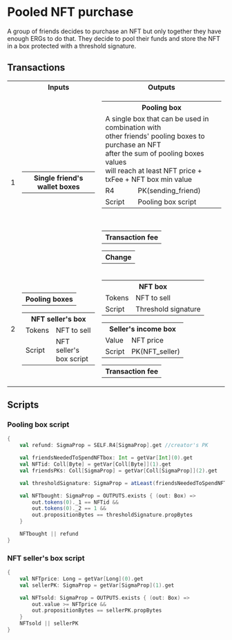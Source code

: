 # Pooled NFT purchase

A group of friends decides to purchase an NFT but only together they have enough ERGs to do that.
They decide to pool their funds and store the NFT in a box protected with a threshold signature.


## Transactions
<table>
<th></th>
<th> Inputs</th>
<th>Outputs</th>
<tr>
   <td>1</td>
   <td>
      <table>
         <th>Single friend's wallet boxes</th>
      </table>
   </td>
   <td>
      <table>
         <th colspan="2">Pooling box</th>
         <tr>
            <td colspan="2">A single box that can be used in combination with </br>other friends' pooling boxes to purchase an NFT</br> after the sum of pooling boxes values </br>will reach at least NFT price + txFee + NFT box min value</td>
         </tr>
         <tr>
            <td>R4</td>
            <td>PK(sending_friend)</td>
         </tr>
         <tr>
            <td>Script </td>
            <td> Pooling box script</td>
         </tr>
      </table>
      </br>
      <table>
         <th>Transaction fee</th>
      </table>
      <table>
         <th>Change</th>
      </table>
</tr>
<tr>
   <td>2</td>
   <td>
      <table>
         <th>Pooling boxes</th>
      </table>
      <table>
         <th colspan="2">NFT seller's box</th>
         <tr>
            <td>Tokens</td>
            <td>NFT to sell</td>
         </tr>
         <tr>
            <td>Script</td>
            <td>NFT seller's box script</td>
         </tr>
      </table>
   </td>
   <td>
      <table>
         <th colspan="2">NFT box</th>
         <tr>
            <td>Tokens</td>
            <td>NFT to sell</td>
         </tr>
         <tr>
            <td>Script</td>
            <td>Threshold signature</td>
         </tr>
      </table>
      <table>
         <th colspan="2">Seller's income box</th>
         <tr>
            <td>Value</td>
            <td>NFT price</td>
         </tr>
         <tr>
            <td>Script</td>
            <td>PK(NFT_seller)</td>
         </tr>
      </table>
      <table>
         <th>Transaction fee</th>
      </table>
	  </tr>
</table>



## Scripts
### Pooling box script
```scala
{
	val refund: SigmaProp = SELF.R4[SigmaProp].get //creator's PK

	val friendsNeededToSpendNFTbox: Int = getVar[Int](0).get
	val NFTid: Coll[Byte] = getVar[Coll[Byte]](1).get
	val friendsPKs: Coll[SigmaProp] = getVar[Coll[SigmaProp]](2).get

	val thresholdSignature: SigmaProp = atLeast(friendsNeededToSpendNFTbox, friendsPKs)

	val NFTbought: SigmaProp = OUTPUTS.exists { (out: Box) =>
		out.tokens(0)._1 == NFTid &&
		out.tokens(0)._2 == 1 &&
		out.propositionBytes == thresholdSignature.propBytes
	}

	NFTbought || refund
}
```

### NFT seller's box script
```scala
{
	val NFTprice: Long = getVar[Long](0).get
	val sellerPK: SigmaProp = getVar[SigmaProp](1).get

	val NFTsold: SigmaProp = OUTPUTS.exists { (out: Box) =>
		out.value >= NFTprice &&
		out.propositionBytes == sellerPK.propBytes
	}
	NFTsold || sellerPK
}
```
